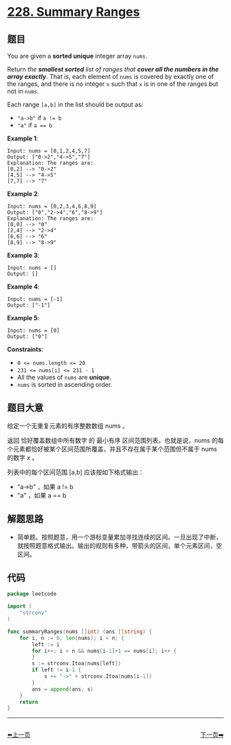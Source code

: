 # [228. Summary Ranges](https://leetcode.com/problems/summary-ranges/)


## 题目

You are given a **sorted unique** integer array `nums`.

Return *the **smallest sorted** list of ranges that **cover all the numbers in the array exactly***. That is, each element of `nums` is covered by exactly one of the ranges, and there is no integer `x` such that `x` is in one of the ranges but not in `nums`.

Each range `[a,b]` in the list should be output as:

- `"a->b"` if `a != b`
- `"a"` if `a == b`

**Example 1**:

```
Input: nums = [0,1,2,4,5,7]
Output: ["0->2","4->5","7"]
Explanation: The ranges are:
[0,2] --> "0->2"
[4,5] --> "4->5"
[7,7] --> "7"

```

**Example 2**:

```
Input: nums = [0,2,3,4,6,8,9]
Output: ["0","2->4","6","8->9"]
Explanation: The ranges are:
[0,0] --> "0"
[2,4] --> "2->4"
[6,6] --> "6"
[8,9] --> "8->9"

```

**Example 3**:

```
Input: nums = []
Output: []

```

**Example 4**:

```
Input: nums = [-1]
Output: ["-1"]

```

**Example 5**:

```
Input: nums = [0]
Output: ["0"]

```

**Constraints**:

- `0 <= nums.length <= 20`
- `231 <= nums[i] <= 231 - 1`
- All the values of `nums` are **unique**.
- `nums` is sorted in ascending order.

## 题目大意

给定一个无重复元素的有序整数数组 nums 。

返回 恰好覆盖数组中所有数字 的 最小有序 区间范围列表。也就是说，nums 的每个元素都恰好被某个区间范围所覆盖，并且不存在属于某个范围但不属于 nums 的数字 x 。

列表中的每个区间范围 [a,b] 应该按如下格式输出：

- "a->b" ，如果 a != b
- "a" ，如果 a == b

## 解题思路

- 简单题。按照题意，用一个游标变量累加寻找连续的区间。一旦出现了中断，就按照题意格式输出。输出的规则有多种，带箭头的区间，单个元素区间，空区间。

## 代码

```go
package leetcode

import (
    "strconv"
)

func summaryRanges(nums []int) (ans []string) {
    for i, n := 0, len(nums); i < n; {
        left := i
        for i++; i < n && nums[i-1]+1 == nums[i]; i++ {
        }
        s := strconv.Itoa(nums[left])
        if left != i-1 {
            s += "->" + strconv.Itoa(nums[i-1])
        }
        ans = append(ans, s)
    }
    return
}
```


----------------------------------------------
<div style="display: flex;justify-content: space-between;align-items: center;">
<p><a href="https://books.halfrost.com/leetcode/ChapterFour/0200~0299/0227.Basic-Calculator-II/">⬅️上一页</a></p>
<p><a href="https://books.halfrost.com/leetcode/ChapterFour/0200~0299/0229.Majority-Element-II/">下一页➡️</a></p>
</div>
